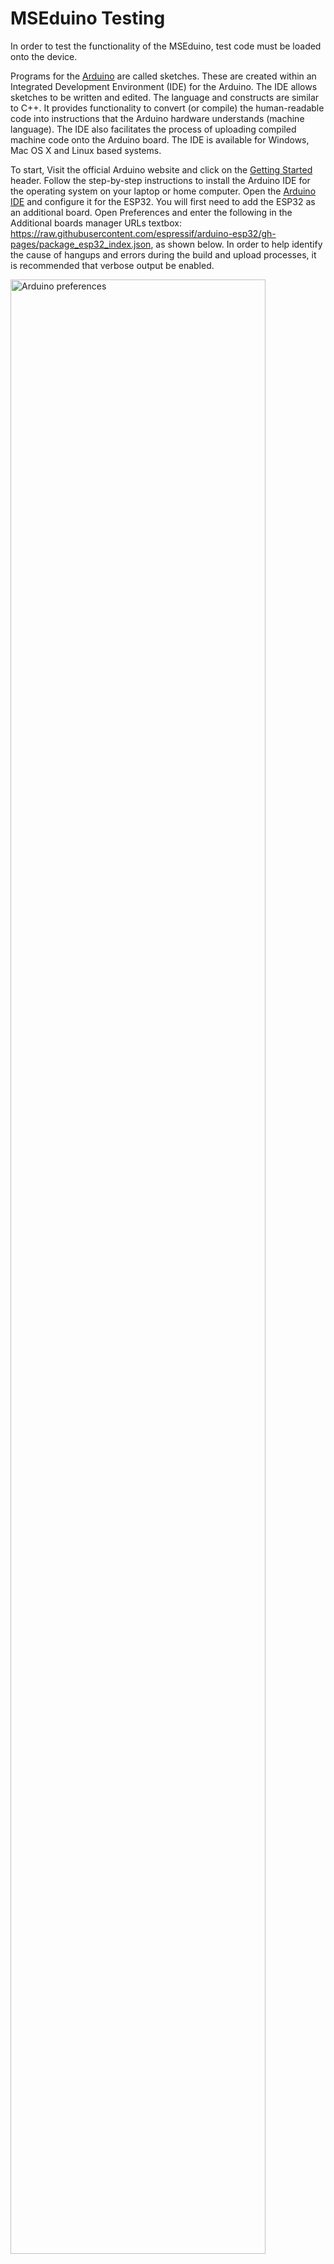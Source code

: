 # MSEduino Testing

In order to test the functionality of the MSEduino, test code must be loaded onto the device.

Programs for the [Arduino](https://www.arduino.cc) are called sketches. These are created within an Integrated Development Environment (IDE) for the Arduino. The IDE allows sketches to be written and edited. The language and constructs are similar to C++. It provides functionality to convert (or compile) the human-readable code into instructions that the Arduino hardware understands (machine language). The IDE also facilitates the process of uploading compiled machine code onto the Arduino board. The IDE is available for Windows, Mac OS X and Linux based systems.

To start, Visit the official Arduino website and click on the [Getting Started](https://arduino.cc/en/Guide/HomePage) header. Follow the step-by-step instructions to install the Arduino IDE for the operating system on your laptop or home computer. Open the [Arduino IDE](https://www.arduino.cc/en/software) and configure it for the ESP32. You will first need to add the ESP32 as an additional board. Open Preferences and enter the following in the Additional boards manager URLs textbox:
https://raw.githubusercontent.com/espressif/arduino-esp32/gh-pages/package_esp32_index.json, as shown below. In order to help identify the cause of hangups and errors during the build and upload processes, it is recommended that verbose output be enabled.

<img src="figs/Arduino_preferences.png" alt="Arduino preferences" width="90%"/>

Once added, the Arduino IDE will download the board libraries. Use a USB-A extension cable to connect your MSEduino to your computer. Use the **Tools→Board→esp32** menu to select the **Adafruit Feather ESP32-S3 No PRAM board**. The Port should be set as **COMx** on Windows or **dev.cu.usbmodel14101** (or similar) on Mac. Your configuration should be as follows:

| Parameter                            | Setting                          |
|--------------------------------------|----------------------------------|
| USB CDC On Boot                      | Enabled                          |
| CPU Frequency                        | 240MHz (WiFi)                    |
| Core Debug Level                     | Verbose                          |
| USB DFU On Bot                       | Disabled                         |
| Erase All Flash Before Sketch Upload | Disabled                         |
| Events Run On                        | Disabled                         |
| Flash Mode                           | QIO 80MHz                        |
| Flash Size                           | 8MB (64Mb)                       |
| Arduino Runs On                      | Core 1                           |
| USB Firmware MSC on Boot             | Disabled                         |
| Partition Scheme                     | TinyUF2 8MB (2MB APP/3.7MB FFAT) |
| Upload Mode                          | USB-OTG CDC (Tiny USB)           |
| Upload Speed                         | 921600                           |
| USB Mode                             | USB-OTG (TinyUSB)                |
| Zigbee Mode                          | Disabled                         |

#### VSCode and PlatformIO

Note that as an alternative to the Arduino IDE, sketches can be developed and uploaded using [VSCode](https://code.visualstudio.com) with the [PlatformIO IDE](https://platformio.org/platformio-ide) extension and the [Espressif 32 platform](https://registry.platformio.org/platforms/platformio/espressif32) installed.


## Test Code

The code used to test the MSEduino is hosted in a separate repository on GitHub. It may be found at [https://github.com/MSE2202/MSEduino-R51-Test](https://github.com/MSE2202/MSEduino-R51-Test). You can download (or clone) the entire repository or only the sketch in the **MSEduino-R51-Test folder**.

### Library Installation

In order to compile properly, the test code requires two libraries to be installed.

#### Adafruit NeoPixel

The Adafruit NeoPixel library is a third-party library that can be installed directly from the Arduino IDE Library Manager. Go to **Tools→Manage Libraries...**. Use the search box to find and install the AdaFruit NeoPixel library.

<img src="figs/Adafruit_NeoPixel.png" alt="Adafruit NeoPixel" width="90%"/>

For users of VSCode/PlatformIO, a dependancy for the Adafruit NeoPixel library is contained in the `platformio.ini` configuration file [MSEduino-R51-Test](https://github.com/MSE2202/MSEduino-R51-Test) repository. This will automatically install the library, if necessary.

#### MSE2202_Lib

A custom library, MSE2202_Lib must also be installed. It is not available through the Arduino Library Manager and must be downloaded and installed manually from Github. The process is as follows:

1. Navigate to [https://github.com/MSE2202/MSE2202_Lib](https://github.com/MSE2202/MSE2202_Lib)

2. Click the Code button and then select Download .ZIP, as shown below.

    <img src="figs/MSE2202_Lib.png" alt="MSE2202_Lib" width="90%"/>

3. Install the library from the Arduino IDE using the Sketch→Include Library→Add .ZIP library... menu item, as shown below.

    <img src="figs/add_zip_library.png" alt="Add zip library" width="90%"/>

Alternatively, the files can be downloaded and the unzipped folder can be placed in your `Arduino/libraries` folder manually. If you have git installed, you can also clone the repository to this location. For users of VSCode/PlatformIO, a copy of MSE2202_Lib is contained in the [MSEduino-R51-Test](https://github.com/MSE2202/MSEduino-R51-Test) repository.

## Compling and Uploading Test Code

Once downloaded the test code has been downloaded and the require libraries have been installed, use **File→Open...** to navigate to the folder containing the test code and open the file `MSEduino-V51-Test.ino`. This will open all 5 files in the folder, each in a separate tab. With MSEduino connected and the board and port set correctly, the program can be compiled and uploaded using **Sketch→Upload**. To program, press and hold the reset button, then press and hold program button, release the reset button, and then release the program button. This must be done prior to uploading.

## MSEduino Testing

Once the code is uploaded, reset your MSEduino and open the Serial Monitor (**Tools→Serial Monitor**). Check at the bottom of the window that the speed is set to 115200 baud. The output on your serial monitor should look similar to the figure below.

<img src="figs/serial_monitor.png" alt="Serial monitor" width="90%"/>

If necessary, press the **RST** button on the ESP32, which will reset the device. Follow the instructions to test the functionality of the board. There are 38 tests total. If any tests fail, use the provided instructions to diagnose and correct any issues. If any soldering or other touch ups are required, first disconnect the USB cable and remove the ESP32 to prevent any damage. Connect with a TA if you are unable to resolve the problem.

Note that you can navigate through the tests using `c` to continue to the next test, `b` to return to the beginning of the current test, `s` to skip to the next test, or `q` to quit. You can enter multiple characters if you would like to skip ahead to a particular test. For example, if you would like to skip ahead to Test 10 from Test 1, you can enter a string of 9 `s` characters: `sssssssss`. Similarly, multiple `b`s can also be used. For example, to go from Test 15 to Test 10, you can enter the following string: `bbbbb`.

If you successfully pass Tests 1 through 38, your MSEduino board is built correctly. Congratulations, happy programming!
